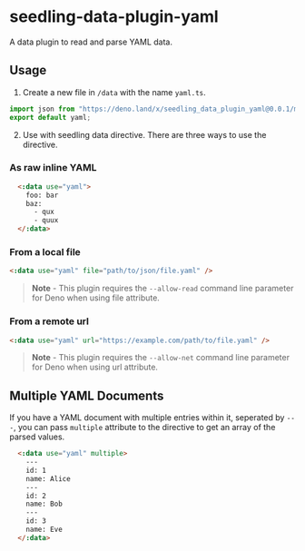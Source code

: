 # seedling-data-plugin-yaml

A data plugin to read and parse YAML data.

## Usage

1. Create a new file in `/data` with the name `yaml.ts`.

```ts
import json from "https://deno.land/x/seedling_data_plugin_yaml@0.0.1/mod.ts";
export default yaml;
```

2. Use with seedling data directive. There are three ways to use the directive.

### As raw inline YAML

```html
  <:data use="yaml">
    foo: bar
    baz:
      - qux
      - quux
  </:data>
```

### From a local file

```html
<:data use="yaml" file="path/to/json/file.yaml" />
```

> **Note** - This plugin requires the `--allow-read` command line parameter for Deno when using file attribute.

### From a remote url

```html
<:data use="yaml" url="https://example.com/path/to/file.yaml" />
```

> **Note** - This plugin requires the `--allow-net` command line parameter for Deno when using url attribute.

## Multiple YAML Documents

If you have a YAML document with multiple entries within it, seperated by `---`, you can pass `multiple` attribute to the directive to get an array of the parsed values.

```html
  <:data use="yaml" multiple>
    ---
    id: 1
    name: Alice
    ---
    id: 2
    name: Bob
    ---
    id: 3
    name: Eve
  </:data>
```
